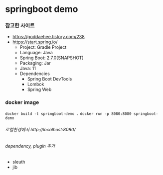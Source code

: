 # springboot demo

### 참고한 사이트
- https://goddaehee.tistory.com/238
- https://start.spring.io/
  - Project: Gradle Project
  - Language: Java
  - Spring Boot: 2.7.0(SNAPSHOT)
  - Packaging: Jar
  - Java: 11
  - Dependencies
    - Spring Boot DevTools
    - Lombok
    - Spring Web

### docker image
`docker build -t springboot-demo .`
`docker run -p 8080:8080 springboot-demo`

###### 로컬환경에서 http://localhost:8080/

###### dependency, plugin 추가
- sleuth
- jib
